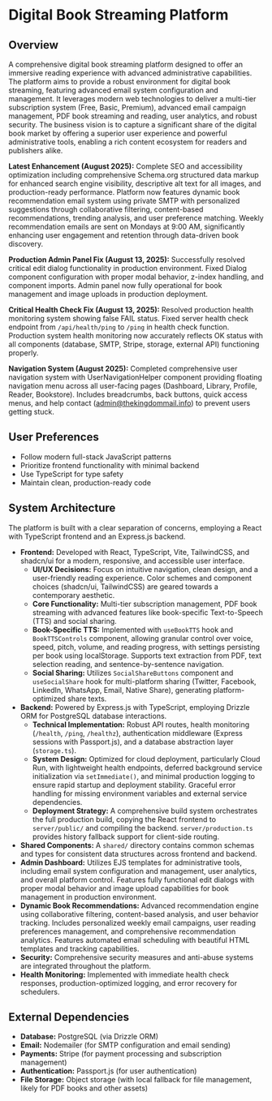 # Digital Book Streaming Platform

## Overview
A comprehensive digital book streaming platform designed to offer an immersive reading experience with advanced administrative capabilities. The platform aims to provide a robust environment for digital book streaming, featuring advanced email system configuration and management. It leverages modern web technologies to deliver a multi-tier subscription system (Free, Basic, Premium), advanced email campaign management, PDF book streaming and reading, user analytics, and robust security. The business vision is to capture a significant share of the digital book market by offering a superior user experience and powerful administrative tools, enabling a rich content ecosystem for readers and publishers alike.

**Latest Enhancement (August 2025):** Complete SEO and accessibility optimization including comprehensive Schema.org structured data markup for enhanced search engine visibility, descriptive alt text for all images, and production-ready performance. Platform now features dynamic book recommendation email system using private SMTP with personalized suggestions through collaborative filtering, content-based recommendations, trending analysis, and user preference matching. Weekly recommendation emails are sent on Mondays at 9:00 AM, significantly enhancing user engagement and retention through data-driven book discovery.

**Production Admin Panel Fix (August 13, 2025):** Successfully resolved critical edit dialog functionality in production environment. Fixed Dialog component configuration with proper modal behavior, z-index handling, and component imports. Admin panel now fully operational for book management and image uploads in production deployment.

**Critical Health Check Fix (August 13, 2025):** Resolved production health monitoring system showing false FAIL status. Fixed server health check endpoint from `/api/health/ping` to `/ping` in health check function. Production system health monitoring now accurately reflects OK status with all components (database, SMTP, Stripe, storage, external API) functioning properly.

**Navigation System (August 2025):** Completed comprehensive user navigation system with UserNavigationHelper component providing floating navigation menu across all user-facing pages (Dashboard, Library, Profile, Reader, Bookstore). Includes breadcrumbs, back buttons, quick access menus, and help contact (admin@thekingdommail.info) to prevent users getting stuck.

## User Preferences
- Follow modern full-stack JavaScript patterns
- Prioritize frontend functionality with minimal backend
- Use TypeScript for type safety
- Maintain clean, production-ready code

## System Architecture
The platform is built with a clear separation of concerns, employing a React with TypeScript frontend and an Express.js backend.
- **Frontend:** Developed with React, TypeScript, Vite, TailwindCSS, and shadcn/ui for a modern, responsive, and accessible user interface.
  - **UI/UX Decisions:** Focus on intuitive navigation, clean design, and a user-friendly reading experience. Color schemes and component choices (shadcn/ui, TailwindCSS) are geared towards a contemporary aesthetic.
  - **Core Functionality:** Multi-tier subscription management, PDF book streaming with advanced features like book-specific Text-to-Speech (TTS) and social sharing.
  - **Book-Specific TTS:** Implemented with `useBookTTS` hook and `BookTTSControls` component, allowing granular control over voice, speed, pitch, volume, and reading progress, with settings persisting per book using localStorage. Supports text extraction from PDF, text selection reading, and sentence-by-sentence navigation.
  - **Social Sharing:** Utilizes `SocialShareButtons` component and `useSocialShare` hook for multi-platform sharing (Twitter, Facebook, LinkedIn, WhatsApp, Email, Native Share), generating platform-optimized share texts.
- **Backend:** Powered by Express.js with TypeScript, employing Drizzle ORM for PostgreSQL database interactions.
  - **Technical Implementation:** Robust API routes, health monitoring (`/health`, `/ping`, `/healthz`), authentication middleware (Express sessions with Passport.js), and a database abstraction layer (`storage.ts`).
  - **System Design:** Optimized for cloud deployment, particularly Cloud Run, with lightweight health endpoints, deferred background service initialization via `setImmediate()`, and minimal production logging to ensure rapid startup and deployment stability. Graceful error handling for missing environment variables and external service dependencies.
  - **Deployment Strategy:** A comprehensive build system orchestrates the full production build, copying the React frontend to `server/public/` and compiling the backend. `server/production.ts` provides history fallback support for client-side routing.
- **Shared Components:** A `shared/` directory contains common schemas and types for consistent data structures across frontend and backend.
- **Admin Dashboard:** Utilizes EJS templates for administrative tools, including email system configuration and management, user analytics, and overall platform control. Features fully functional edit dialogs with proper modal behavior and image upload capabilities for book management in production environment.
- **Dynamic Book Recommendations:** Advanced recommendation engine using collaborative filtering, content-based analysis, and user behavior tracking. Includes personalized weekly email campaigns, user reading preferences management, and comprehensive recommendation analytics. Features automated email scheduling with beautiful HTML templates and tracking capabilities.
- **Security:** Comprehensive security measures and anti-abuse systems are integrated throughout the platform.
- **Health Monitoring:** Implemented with immediate health check responses, production-optimized logging, and error recovery for schedulers.

## External Dependencies
- **Database:** PostgreSQL (via Drizzle ORM)
- **Email:** Nodemailer (for SMTP configuration and email sending)
- **Payments:** Stripe (for payment processing and subscription management)
- **Authentication:** Passport.js (for user authentication)
- **File Storage:** Object storage (with local fallback for file management, likely for PDF books and other assets)
```